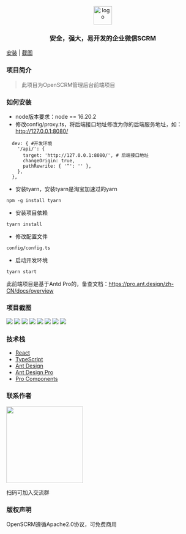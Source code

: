 <p style="text-align: center">
  <img alt="logo" height="48" src="https://openscrm.oss-cn-hangzhou.aliyuncs.com/public/openscrm_logo.svg">
</p>

<h3 style="text-align: center">
安全，强大，易开发的企业微信SCRM
</h3>

[安装](#如何安装) |
[截图](#项目截图) 

### 项目简介

> 此项目为OpenSCRM管理后台前端项目

### 如何安装
- node版本要求：node == 16.20.2
- 修改config/proxy.ts，将后端接口地址修改为你的后端服务地址，如：http://127.0.0.1:8080/
```shell
  dev: { #开发环境
    '/api/': {
      target: 'http://127.0.0.1:8080/', # 后端接口地址
      changeOrigin: true,
      pathRewrite: { '^': '' },
    },
  },
```

- 安装tyarn，安装tyarn是淘宝加速过的yarn
```shell
npm -g install tyarn
```

- 安装项目依赖
```shell
tyarn install
```

- 修改配置文件
```shell
config/config.ts
```


- 启动开发环境
```shell
tyarn start
```

此前端项目是基于Antd Pro的，备查文档：https://pro.ant.design/zh-CN/docs/overview

### 项目截图
![](https://openscrm.oss-cn-hangzhou.aliyuncs.com/public/screenshots/%E7%99%BB%E5%BD%95.png)
![](https://openscrm.oss-cn-hangzhou.aliyuncs.com/public/screenshots/%E5%90%8E%E5%8F%B0%E9%A6%96%E9%A1%B5.png)
![](https://openscrm.oss-cn-hangzhou.aliyuncs.com/public/screenshots/%E4%BF%AE%E6%94%B9%E6%B8%A0%E9%81%93%E6%B4%BB%E7%A0%81.png)
![](https://openscrm.oss-cn-hangzhou.aliyuncs.com/public/screenshots/%E4%BC%9A%E8%AF%9D%E5%AD%98%E6%A1%A3.png)
![](https://openscrm.oss-cn-hangzhou.aliyuncs.com/public/screenshots/%E4%BF%AE%E6%94%B9%E6%B8%A0%E9%81%93%E6%B4%BB%E7%A0%812.png)
![](https://openscrm.oss-cn-hangzhou.aliyuncs.com/public/screenshots/%E5%AE%A2%E6%88%B7%E6%A0%87%E7%AD%BE%E7%AE%A1%E7%90%86.png)
![](https://openscrm.oss-cn-hangzhou.aliyuncs.com/public/screenshots/%E4%BF%AE%E6%94%B9%E7%BE%A4%E5%8F%91.png)
![](https://openscrm.oss-cn-hangzhou.aliyuncs.com/public/screenshots/%E4%BF%AE%E6%94%B9%E6%AC%A2%E8%BF%8E%E8%AF%AD.png)

### 技术栈
* [React](https://zh-hans.reactjs.org/)
* [TypeScript](https://www.tslang.cn/docs/handbook/typescript-in-5-minutes.html)
* [Ant Design](https://ant.design/components/overview-cn/)
* [Ant Design Pro](https://pro.ant.design/zh-CN/docs/overview)
* [Pro Components](https://procomponents.ant.design/components)

### 联系作者

<img src="https://openscrm.oss-cn-hangzhou.aliyuncs.com/public/screenshots/qrcode.png" width="200" />

扫码可加入交流群

### 版权声明

OpenSCRM遵循Apache2.0协议，可免费商用

